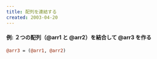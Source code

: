 ```yaml
---
title: 配列を連結する
created: 2003-04-20
---
```


#### 例: ２つの配列（@arr1 と @arr2）を結合して @arr3 を作る

~~~ perl
@arr3 = (@arr1, @arr2)
~~~

